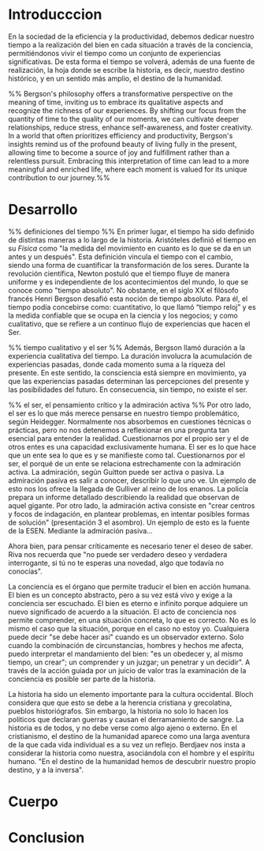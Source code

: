 # Introducccion

En la sociedad de la eficiencia y la productividad, debemos dedicar nuestro tiempo a la realización del bien en cada situación a través de la conciencia, permitiéndonos vivir el tiempo como un conjunto de experiencias significativas. De esta forma el tiempo se volverá, además de una fuente de realización, la hoja donde se escribe la historia, es decir, nuestro destino histórico, y en un sentido más amplio, el destino de la humanidad. 

%% Bergson's philosophy offers a transformative perspective on the meaning of time, inviting us to embrace its qualitative aspects and recognize the richness of our experiences. By shifting our focus from the quantity of time to the quality of our moments, we can cultivate deeper relationships, reduce stress, enhance self-awareness, and foster creativity. In a world that often prioritizes efficiency and productivity, Bergson's insights remind us of the profound beauty of living fully in the present, allowing time to become a source of joy and fulfillment rather than a relentless pursuit. Embracing this interpretation of time can lead to a more meaningful and enriched life, where each moment is valued for its unique contribution to our journey.%%

# Desarrollo

%% definiciones del tiempo %%
En primer lugar, el tiempo ha sido definido de distintas maneras a lo largo de la historia. Aristóteles definió el tiempo en su _Física_ como "la medida del movimiento en cuanto es lo que se da en un antes y un después". Esta definición vincula el tiempo con el cambio, siendo una forma de cuantificar la transformación de los seres. Durante la revolución científica, Newton postuló que el tiempo fluye de manera uniforme y es independiente de los acontecimientos del mundo, lo que se conoce como "tiempo absoluto". No obstante, en el siglo XX el filósofo francés Henri Bergson desafió esta noción de tiempo absoluto. Para él, el tiempo podía concebirse como: cuantitativo, lo que llamó “tiempo reloj” y es la medida confiable que se ocupa en la ciencia y los negocios; y como cualitativo, que se refiere a un continuo flujo de experiencias que hacen el Ser. 

%% tiempo cualitativo y el ser %%
Además, Bergson llamó duración a la experiencia cualitativa del tiempo. La duración involucra la acumulación de experiencias pasadas, donde cada momento suma a la riqueza del presente. En este sentido, la consciencia está siempre en movimiento, ya que las experiencias pasadas determinan las percepciones del presente y las posibilidades del futuro. En consecuencia, sin tiempo, no existe el ser.

%% el ser, el pensamiento crítico y la admiración activa %%
Por otro lado, el ser es lo que más merece pensarse en nuestro tiempo problemático, según Heidegger. Normalmente nos absorbemos en cuestiones técnicas o prácticas, pero no nos detenemos a reflexionar en una pregunta tan esencial para entender la realidad. Cuestionarnos por el propio ser y el de otros entes es una capacidad exclusivamente humana. El ser es lo que hace que un ente sea lo que es y se manifieste como tal. Cuestionarnos por el ser, el porqué de un ente se relaciona estrechamente con la admiración activa. La admiración, según Guitton puede ser activa o pasiva. La admiración pasiva es salir a conocer, describir lo que uno ve. Un ejemplo de esto nos los ofrece la llegada de Gulliver al reino de los enanos. La policía prepara un informe detallado describiendo la realidad que observan de aquel gigante. Por otro lado, la admiración activa consiste en "crear centros y focos de indagación, en plantear problemas, en intentar posibles formas de solución" (presentación 3 el asombro). Un ejemplo de esto es la fuente de la ESEN. Mediante la admiración pasiva...


Ahora bien, para pensar críticamente es necesario tener el deseo de saber. Riva nos recuerda que "no puede ser verdadero deseo y verdadera interrogante, si tú no te esperas una novedad, algo que todavía no conocías". 

La conciencia es el órgano que permite traducir el bien en acción humana. El bien es un concepto abstracto, pero a su vez está vivo y exige a la conciencia ser escuchado. El bien es eterno e infinito porque adquiere un nuevo significado de acuerdo a la situación. El acto de conciencia nos permite comprender, en una situación concreta, lo que es correcto. No es lo mismo el caso que la situación, porque en el caso no estoy yo. Cualquiera puede decir "se debe hacer así" cuando es un observador externo. Solo cuando la combinación de circunstancias, hombres y hechos me afecta, puedo interpretar el mandamiento del bien: "es un obedecer y, al mismo tiempo, un crear"; un comprender y un juzgar; un penetrar y un decidir". A través de la acción guiada por un juicio de valor tras la examinación de la conciencia es posible ser parte de la historia.

La historia ha sido un elemento importante para la cultura occidental. Bloch considera que que esto se debe a la herencia cristiana y grecolatina, pueblos historiógrafos. Sin embargo, la historia no solo lo hacen los políticos que declaran guerras y causan el derramamiento de sangre. La historia es de todos, y no debe verse como algo ajeno o externo. En el cristianismo, el destino de la humanidad aparece como una larga aventura de la que cada vida individual es a su vez un reflejo. Berdjaev nos insta a considerar la historia como nuestra, asociándola con el hombre y el espíritu humano. "En el destino de la humanidad hemos de descubrir nuestro propio destino, y a la inversa".









# Cuerpo

# Conclusion